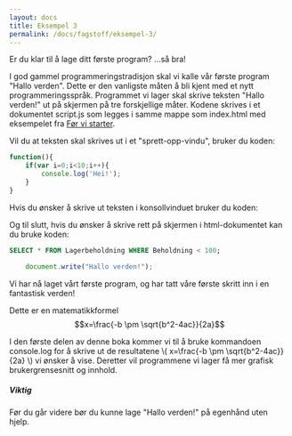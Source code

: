 ```yaml
---
layout: docs
title: Eksempel 3
permalink: /docs/fagstoff/eksempel-3/
---
```


Er du klar til å lage ditt første program?     ...så bra!

I god gammel programmeringstradisjon  skal vi kalle vår første program "Hallo verden". Dette er den vanligste måten å bli kjent med et nytt programmeringsspråk. Programmet vi lager skal skrive teksten "Hallo verden!" ut på skjermen på tre forskjellige måter. Kodene skrives i et dokumentet script.js som legges i samme mappe som index.html med eksempelet fra [Før vi starter]({{site.baseurl}}/docs/prepost).

Vil du at teksten skal skrives ut i et "sprett-opp-vindu", bruker du koden:

``` javascript
function(){
	if(var i=0;i<10;i++){
		console.log('Hei!');
	}
}
```
 
Hvis du ønsker å skrive ut teksten i konsollvinduet bruker du koden:

Og til slutt, hvis du ønsker å skrive rett på skjermen i html-dokumentet kan du bruke koden:

``` sql
SELECT * FROM Lagerbeholdning WHERE Beholdning < 100;
```

``` javascript
	document.write("Hallo verden!");
```

Vi har nå laget vårt første program, og har tatt våre første skritt inn i en fantastisk verden!

Dette er en matematikkformel $$x=\frac{-b \pm \sqrt{b^2-4ac}}{2a}$$

I den første delen av denne boka kommer vi til å bruke kommandoen console.log  for å skrive ut de resultatene \\( x=\frac{-b \pm \sqrt{b^2-4ac}}{2a} \\) vi ønsker å vise. Deretter vil programmene vi lager få mer grafisk brukergrensesnitt og innhold.

<div class="note warning">
  <h5>Viktig</h5>
  <p>Før du går videre bør du kunne lage "Hallo verden!" på egenhånd uten hjelp.</p>
</div>